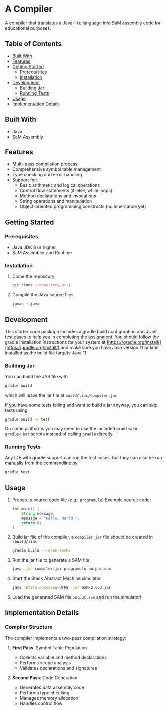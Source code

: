 # A Compiler

A compiler that translates a Java-like language into SaM assembly code for educational purposes.

## Table of Contents
- [Built With](#built-with)
- [Features](#features)
- [Getting Started](#getting-started)
  - [Prerequisites](#prerequisites)
  - [Installation](#installation)
- [Development](#development)
  - [Building Jar](#building-jar)
  - [Running Tests](#running-tests)
- [Usage](#usage)
- [Implementation Details](#implementation-details)

## Built With

- Java
- SaM Assembly

## Features

- Multi-pass compilation process
- Comprehensive symbol table management
- Type checking and error handling
- Support for:
  - Basic arithmetic and logical operations
  - Control flow statements (if-else, while loops)
  - Method declarations and invocations
  - String operations and manipulation
  - Object-oriented programming constructs (no inheritance yet)

## Getting Started

### Prerequisites

- Java JDK 8 or higher
- SaM Assembler and Runtime

### Installation

1. Clone the repository
   ```sh
   git clone [repository-url]
   ```

2. Compile the Java source files
   ```sh
   javac *.java
   ```

## Development

This starter code package includes a gradle build configuration and JUnit test cases to help you in completing the assignment.
You should follow the gradle installation instructions for your system at [https://gradle.org/install/](https://gradle.org/install/)
and make sure you have Java version 11 or later installed as the build file targets Java 11.

### Building Jar

You can build the JAR file with
```sh
gradle build
```
which will leave the jar file at `build/libs/compiler.jar`

If you have some tests failing and want to build a jar anyway, you can skip tests using
```sh
gradle build -x test
```

On some platforms you may need to use the included `gradlew` or `gradlew.bat` scripts instead of calling `gradle` directly.

### Running Tests

Any IDE with gradle support can run the test cases, but they can also be run manually from the commandline by

```sh
gradle test
```

## Usage

1. Prepare a source code file (e.g., `program.lo`)
   Example source code:
   ```java
   int main() {
       String message;
       message = "Hello, World!";
       return 0;
   }
   ```

2. Build jar file of the compiler, a `compiler.jar` file should be created in `/build/libs`
   ```sh
   gradle build --rerun-tasks
   ```

3. Run the jar file to generate a SAM file
   ```sh
   java -jar compiler.jar program.lo output.sam
   ```

4. Start the Stack Abstract Machine simulator
   ```sh
   java -Dfile.encoding=UTF8 -jar SaM-2.6.3.jar
   ```

5. Load the generated SAM file `output.sam` and run the simulator!

## Implementation Details

### Compiler Structure

The compiler implements a two-pass compilation strategy:

1. **First Pass**: Symbol Table Population
   - Collects variable and method declarations
   - Performs scope analysis
   - Validates declarations and signatures

2. **Second Pass**: Code Generation
   - Generates SaM assembly code
   - Performs type checking
   - Manages memory allocation
   - Handles control flow
